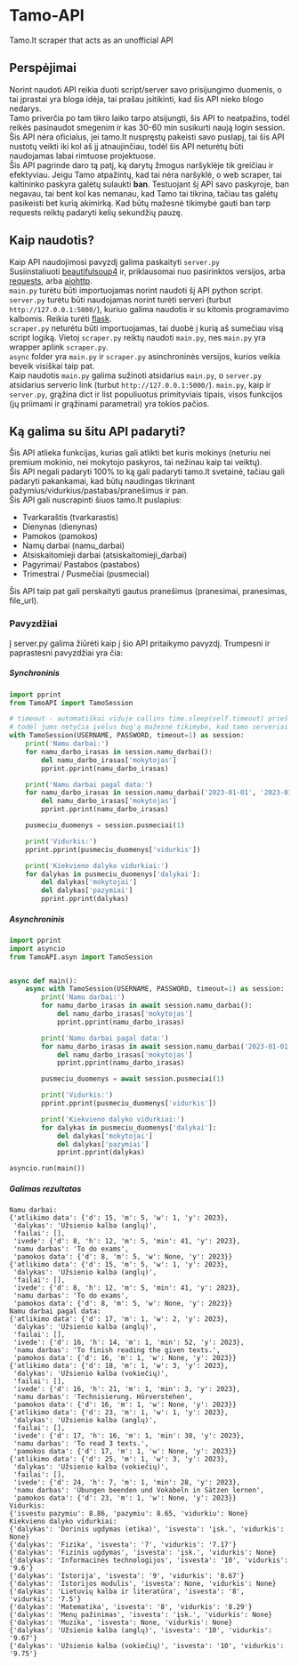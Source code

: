 # Tamo-API
Tamo.lt scraper that acts as an unofficial API  
## Perspėjimai
Norint naudoti API reikia duoti script/server savo prisijungimo duomenis, o tai įprastai yra bloga idėja, tai prašau įsitikinti, kad šis API nieko blogo nedarys.  
Tamo priverčia po tam tikro laiko tarpo atsijungti, šis API to neatpažins, todėl reikės pasinaudot smegenim ir kas 30-60 min susikurti naują login session.  
Šis API nėra oficialus, jei tamo.lt nuspręstų pakeisti savo puslapį, tai šis API nustotų veikti iki kol aš jį atnaujinčiau, todėl šis API neturėtų būti naudojamas labai rimtuose projektuose.  
Šis API pagrinde daro tą patį, ką darytų žmogus naršyklėje tik greičiau ir efektyviau. Jeigu Tamo atpažintų, kad tai nėra naršyklė, o web scraper, tai kaltininko paskyra galėtų sulaukti **ban**. Testuojant šį API savo paskyroje, ban negavau, tai bent kol kas nemanau, kad Tamo tai tikrina, tačiau tas galėtų pasikeisti bet kurią akimirką. Kad būtų mažesnė tikimybė gauti ban tarp requests reiktų padaryti kelių sekundžių pauzę.
## Kaip naudotis?
Kaip API naudojimosi pavyzdį galima paskaityti `server.py`  
Susiinstaliuoti [beautifulsoup4](https://pypi.org/project/beautifulsoup4/) ir, priklausomai nuo pasirinktos versijos, arba [requests](https://pypi.org/project/requests/), arba [aiohttp](https://pypi.org/project/aiohttp/).  
`main.py` turėtu būti importuojamas norint naudoti šį API python script.  
`server.py` turėtu būti naudojamas norint turėti serveri (turbut `http://127.0.0.1:5000/`), kuriuo galima naudotis ir su kitomis programavimo kalbomis. Reikia turėti [flask](https://pypi.org/project/Flask/).  
`scraper.py` neturėtu būti importuojamas, tai duobė į kurią aš sumečiau visą script logiką. Vietoj `scraper.py` reiktų naudoti `main.py`, nes `main.py` yra wrapper aplink `scraper.py`.  
`async` folder yra `main.py` ir `scraper.py` asinchroninės versijos, kurios veikia beveik visiškai taip pat.   
Kaip naudotis `main.py` galima sužinoti atsidarius `main.py`, o `server.py` atsidarius serverio link (turbut `http://127.0.0.1:5000/`). `main.py`, kaip ir `server.py`, grąžina dict ir list populiuotus primityviais tipais, visos funkcijos (jų priimami ir grąžinami parametrai) yra tokios pačios.  
## Ką galima su šitu API padaryti?
Šis API atlieka funkcijas, kurias gali atlikti bet kuris mokinys (neturiu nei premium mokinio, nei mokytojo paskyros, tai nežinau kaip tai veiktų).  
Šis API negali padaryti 100% to ką gali padaryti tamo.lt svetainė, tačiau gali padaryti pakankamai, kad būtų naudingas tikrinant pažymius/vidurkius/pastabas/pranešimus ir pan.  
Šis API gali nuscrapinti šiuos tamo.lt puslapius:
* Tvarkaraštis (tvarkarastis)
* Dienynas (dienynas)
* Pamokos (pamokos)
* Namų darbai (namu_darbai)
* Atsiskaitomieji darbai (atsiskaitomieji_darbai)
* Pagyrimai/ Pastabos (pastabos)
* Trimestrai / Pusmečiai (pusmeciai)  

Šis API taip pat gali perskaityti gautus pranešimus (pranesimai, pranesimas, file_url).

### Pavyzdžiai
Į server.py galima žiūrėti kaip į šio API pritaikymo pavyzdį. Trumpesni ir paprastesni pavyzdžiai yra čia:
##### Synchroninis
```python
import pprint
from TamoAPI import TamoSession

# timeout - automatiškai viduje callins time.sleep(self.timeout) prieš kiekvieną request,
# todėl jums netyčia įvėlus bug'ą mažesnė tikimybė, kad tamo serveriai gaus 200 req/s, o jūs laikiną ip ban'ą
with TamoSession(USERNAME, PASSWORD, timeout=1) as session:
    print('Namu darbai:')
    for namu_darbo_irasas in session.namu_darbai():
        del namu_darbo_irasas['mokytojas']
        pprint.pprint(namu_darbo_irasas)

    print('Namu darbai pagal data:')
    for namu_darbo_irasas in session.namu_darbai('2023-01-01', '2023-01-31'):
        del namu_darbo_irasas['mokytojas']
        pprint.pprint(namu_darbo_irasas)

    pusmeciu_duomenys = session.pusmeciai(1)

    print('Vidurkis:')
    pprint.pprint(pusmeciu_duomenys['vidurkis'])

    print('Kiekvieno dalyko vidurkiai:')
    for dalykas in pusmeciu_duomenys['dalykai']:
        del dalykas['mokytojai']
        del dalykas['pazymiai']
        pprint.pprint(dalykas)

```
##### Asynchroninis
```python
import pprint
import asyncio
from TamoAPI.asyn import TamoSession


async def main():
    async with TamoSession(USERNAME, PASSWORD, timeout=1) as session:
        print('Namu darbai:')
        for namu_darbo_irasas in await session.namu_darbai():
            del namu_darbo_irasas['mokytojas']
            pprint.pprint(namu_darbo_irasas)

        print('Namu darbai pagal data:')
        for namu_darbo_irasas in await session.namu_darbai('2023-01-01', '2023-01-31'):
            del namu_darbo_irasas['mokytojas']
            pprint.pprint(namu_darbo_irasas)

        pusmeciu_duomenys = await session.pusmeciai(1)

        print('Vidurkis:')
        pprint.pprint(pusmeciu_duomenys['vidurkis'])

        print('Kiekvieno dalyko vidurkiai:')
        for dalykas in pusmeciu_duomenys['dalykai']:
            del dalykas['mokytojai']
            del dalykas['pazymiai']
            pprint.pprint(dalykas)

asyncio.run(main())
```
##### Galimas rezultatas
```
Namu darbai:
{'atlikimo data': {'d': 15, 'm': 5, 'w': 1, 'y': 2023},
 'dalykas': 'Užsienio kalba (anglų)',
 'failai': [],
 'ivede': {'d': 8, 'h': 12, 'm': 5, 'min': 41, 'y': 2023},
 'namu darbas': 'To do exams',
 'pamokos data': {'d': 8, 'm': 5, 'w': None, 'y': 2023}}
{'atlikimo data': {'d': 15, 'm': 5, 'w': 1, 'y': 2023},
 'dalykas': 'Užsienio kalba (anglų)',
 'failai': [],
 'ivede': {'d': 8, 'h': 12, 'm': 5, 'min': 41, 'y': 2023},
 'namu darbas': 'To do exams',
 'pamokos data': {'d': 8, 'm': 5, 'w': None, 'y': 2023}}
Namu darbai pagal data:
{'atlikimo data': {'d': 17, 'm': 1, 'w': 2, 'y': 2023},
 'dalykas': 'Užsienio kalba (anglų)',
 'failai': [],
 'ivede': {'d': 16, 'h': 14, 'm': 1, 'min': 52, 'y': 2023},
 'namu darbas': 'To finish reading the given texts.',
 'pamokos data': {'d': 16, 'm': 1, 'w': None, 'y': 2023}}
{'atlikimo data': {'d': 18, 'm': 1, 'w': 3, 'y': 2023},
 'dalykas': 'Užsienio kalba (vokiečių)',
 'failai': [],
 'ivede': {'d': 16, 'h': 21, 'm': 1, 'min': 3, 'y': 2023},
 'namu darbas': 'Technisierung. Hörverstehen',
 'pamokos data': {'d': 16, 'm': 1, 'w': None, 'y': 2023}}
{'atlikimo data': {'d': 23, 'm': 1, 'w': 1, 'y': 2023},
 'dalykas': 'Užsienio kalba (anglų)',
 'failai': [],
 'ivede': {'d': 17, 'h': 16, 'm': 1, 'min': 38, 'y': 2023},
 'namu darbas': 'To read 3 texts.',
 'pamokos data': {'d': 17, 'm': 1, 'w': None, 'y': 2023}}
{'atlikimo data': {'d': 25, 'm': 1, 'w': 3, 'y': 2023},
 'dalykas': 'Užsienio kalba (vokiečių)',
 'failai': [],
 'ivede': {'d': 24, 'h': 7, 'm': 1, 'min': 28, 'y': 2023},
 'namu darbas': 'Übungen beenden und Vokabeln in Sätzen lernen',
 'pamokos data': {'d': 23, 'm': 1, 'w': None, 'y': 2023}}
Vidurkis:
{'isvestu pazymiu': 8.86, 'pazymiu': 8.65, 'vidurkiu': None}
Kiekvieno dalyko vidurkiai:
{'dalykas': 'Dorinis ugdymas (etika)', 'isvesta': 'įsk.', 'vidurkis': None}
{'dalykas': 'Fizika', 'isvesta': '7', 'vidurkis': '7.17'}
{'dalykas': 'Fizinis ugdymas', 'isvesta': 'įsk.', 'vidurkis': None}
{'dalykas': 'Informacinės technologijos', 'isvesta': '10', 'vidurkis': '9.6'}
{'dalykas': 'Istorija', 'isvesta': '9', 'vidurkis': '8.67'}
{'dalykas': 'Istorijos modulis', 'isvesta': None, 'vidurkis': None}
{'dalykas': 'Lietuvių kalba ir literatūra', 'isvesta': '8', 'vidurkis': '7.5'}
{'dalykas': 'Matematika', 'isvesta': '8', 'vidurkis': '8.29'}
{'dalykas': 'Menų pažinimas', 'isvesta': 'įsk.', 'vidurkis': None}
{'dalykas': 'Muzika', 'isvesta': None, 'vidurkis': None}
{'dalykas': 'Užsienio kalba (anglų)', 'isvesta': '10', 'vidurkis': '9.67'}
{'dalykas': 'Užsienio kalba (vokiečių)', 'isvesta': '10', 'vidurkis': '9.75'}
```
